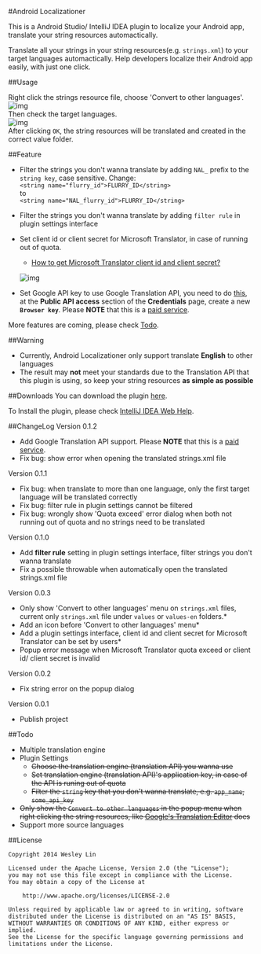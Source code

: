 #Android Localizationer

This is a Android Studio/ IntelliJ IDEA plugin to localize your Android app, translate your string resources automactically.

Translate all your strings in your string resources(e.g. `strings.xml`) to your target languages automactically. Help developers localize their Android app easily, with just one click.


##Usage

Right click the strings resource file, choose 'Convert to other languages'.<br>
![img](https://raw.githubusercontent.com/westlinkin/AndroidLocalizationer/master/screen_shot_3.png)<br>
Then check the target languages.<br>
![img](https://raw.githubusercontent.com/westlinkin/AndroidLocalizationer/master/screen_shot_2.png) 
<br>
After clicking `OK`, the string resources will be translated and created in the correct value folder.

##Feature

* Filter the strings you don't wanna translate by adding `NAL_` prefix to the `string key`, case sensitive. Change:<br>
`<string name="flurry_id">FLURRY_ID</string>`<br>
to<br>
`<string name="NAL_flurry_id">FLURRY_ID</string>`

* Filter the strings you don't wanna translate by adding `filter rule` in plugin settings interface

* Set client id or client secret for Microsoft Translator, in case of running out of quota. 
	* [How to get Microsoft Translator client id and client secret?](http://blogs.msdn.com/b/translation/p/gettingstarted1.aspx)
	
	![img](https://raw.githubusercontent.com/westlinkin/AndroidLocalizationer/master/screen_shot_5.png) 
	 
* Set Google API key to use Google Translation API, you need to do [this](https://cloud.google.com/translate/v2/getting_started#intro), at the **Public API access** section of the **Credentials** page, create a new **`Browser key`**. Please **NOTE** that this is a [paid service](https://cloud.google.com/translate/v2/pricing).

More features are coming, please check [Todo](https://github.com/westlinkin/AndroidLocalizationer#todo).

##Warning
* Currently, Android Localizationer only support translate **English** to other languages
* The result may **not** meet your standards due to the Translation API that this plugin is using, so keep your string resources **as simple as possible**


##Downloads
You can download the plugin [here](https://github.com/westlinkin/AndroidLocalizationer/raw/master/AndroidLocalizationer.zip).

To Install the plugin, please check [IntelliJ IDEA Web Help](https://www.jetbrains.com/idea/help/installing-updating-and-uninstalling-repository-plugins.html#d1282549e185).

##ChangeLog
Version 0.1.2

* Add Google Translation API support. Please **NOTE** that this is a [paid service](https://cloud.google.com/translate/v2/pricing).
* Fix bug: show error when opening the translated strings.xml file

Version 0.1.1

* Fix bug: when translate to more than one language, only the first target language will be translated correctly
* Fix bug: filter rule in plugin settings cannot be filtered
* Fix bug: wrongly show 'Quota exceed' error dialog when both not running out of quota and no strings need to be translated
     

Version 0.1.0

* Add **filter rule** setting in plugin settings interface, filter strings you don't wanna translate
* Fix a possible throwable when automatically open the translated strings.xml file

Version 0.0.3

* Only show 'Convert to other languages' menu on `strings.xml` files, current only `strings.xml` file under `values` or `values-en` folders.* 
* Add an icon before 'Convert to other languages' menu* 
* Add a plugin settings interface, client id and client secret for Microsoft Translator can be set by users* 
* Popup error message when Microsoft Translator quota exceed or client id/ client secret is invalid

Version 0.0.2

* Fix string error on the popup dialog

Version 0.0.1

* Publish project


##Todo
* Multiple translation engine
* Plugin Settings
	* <del>Choose the translation engine (translation API) you wanna use
	* <del>Set translation engine (translation API)'s application key, in case of the API is runing out of quota
	* <del>Filter the `string` key that you don't wanna translate, e.g. `app_name`, `some_api_key`
* <del>Only show the `Convert to other languages` in the popup menu when right clicking the string resources, like [Google's Translation Editor](http://tools.android.com/recent/androidstudio087released) does
* Support more source languages


##License

	Copyright 2014 Wesley Lin

	Licensed under the Apache License, Version 2.0 (the "License");
	you may not use this file except in compliance with the License.
	You may obtain a copy of the License at

    	http://www.apache.org/licenses/LICENSE-2.0

	Unless required by applicable law or agreed to in writing, software
	distributed under the License is distributed on an "AS IS" BASIS,
	WITHOUT WARRANTIES OR CONDITIONS OF ANY KIND, either express or implied.
	See the License for the specific language governing permissions and
	limitations under the License.